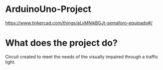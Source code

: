 # ArduinoUno-Project

https://www.tinkercad.com/things/aLvMNjkBGJt-semaforo-equipado#/

# What does the project do?

Circuit created to meet the needs of the visually impaired through a traffic light.


